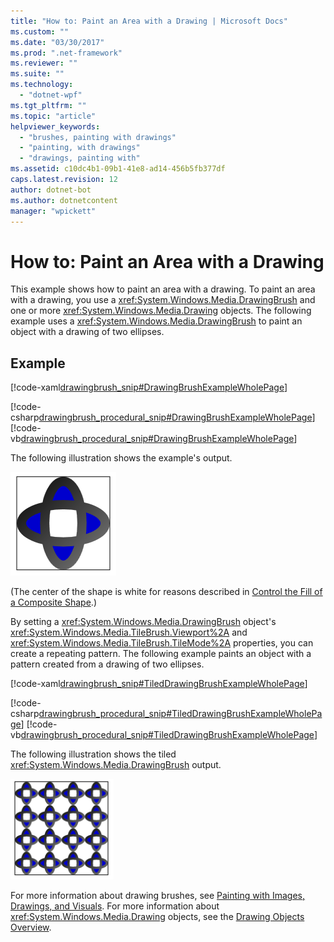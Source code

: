 ```yaml
---
title: "How to: Paint an Area with a Drawing | Microsoft Docs"
ms.custom: ""
ms.date: "03/30/2017"
ms.prod: ".net-framework"
ms.reviewer: ""
ms.suite: ""
ms.technology: 
  - "dotnet-wpf"
ms.tgt_pltfrm: ""
ms.topic: "article"
helpviewer_keywords: 
  - "brushes, painting with drawings"
  - "painting, with drawings"
  - "drawings, painting with"
ms.assetid: c10dc4b1-09b1-41e8-ad14-456b5fb377df
caps.latest.revision: 12
author: dotnet-bot
ms.author: dotnetcontent
manager: "wpickett"
---
```

# How to: Paint an Area with a Drawing
This example shows how to paint an area with a drawing. To paint an area with a drawing, you use a              <xref:System.Windows.Media.DrawingBrush> and one or more              <xref:System.Windows.Media.Drawing> objects.   The following example uses a              <xref:System.Windows.Media.DrawingBrush> to paint an object with a drawing of two ellipses.  
  
## Example  
 [!code-xaml[drawingbrush_snip#DrawingBrushExampleWholePage](../../../../samples/snippets/csharp/VS_Snippets_Wpf/drawingbrush_snip/CS/DrawingBrushExample.xaml#drawingbrushexamplewholepage)]  
  
 [!code-csharp[drawingbrush_procedural_snip#DrawingBrushExampleWholePage](../../../../samples/snippets/csharp/VS_Snippets_Wpf/drawingbrush_procedural_snip/CSharp/DrawingBrushExample.cs#drawingbrushexamplewholepage)]
 [!code-vb[drawingbrush_procedural_snip#DrawingBrushExampleWholePage](../../../../samples/snippets/visualbasic/VS_Snippets_Wpf/drawingbrush_procedural_snip/VisualBasic/DrawingBrushExample.vb#drawingbrushexamplewholepage)]  
  
 The following illustration shows the example's output.  
  
 ![Output from a DrawingBrush](../../../../docs/framework/wpf/graphics-multimedia/media/graphicsmm-drawingbrush-simple.png "graphicsmm_drawingbrush_simple")  
  
 (The center of the shape is white for reasons described in                      [Control the Fill of a Composite Shape](../../../../docs/framework/wpf/graphics-multimedia/how-to-control-the-fill-of-a-composite-shape.md).)  
  
 By setting a                      <xref:System.Windows.Media.DrawingBrush> object's                      <xref:System.Windows.Media.TileBrush.Viewport%2A> and                      <xref:System.Windows.Media.TileBrush.TileMode%2A> properties, you can create a repeating pattern. The following example paints an object with a pattern created from a drawing of two ellipses.  
  
 [!code-xaml[drawingbrush_snip#TiledDrawingBrushExampleWholePage](../../../../samples/snippets/csharp/VS_Snippets_Wpf/drawingbrush_snip/CS/TiledDrawingBrushExample.xaml#tileddrawingbrushexamplewholepage)]  
  
 [!code-csharp[drawingbrush_procedural_snip#TiledDrawingBrushExampleWholePage](../../../../samples/snippets/csharp/VS_Snippets_Wpf/drawingbrush_procedural_snip/CSharp/TiledDrawingBrushExample.cs#tileddrawingbrushexamplewholepage)]
 [!code-vb[drawingbrush_procedural_snip#TiledDrawingBrushExampleWholePage](../../../../samples/snippets/visualbasic/VS_Snippets_Wpf/drawingbrush_procedural_snip/VisualBasic/TiledDrawingBrushExample.vb#tileddrawingbrushexamplewholepage)]  
  
 The following illustration shows the tiled                      <xref:System.Windows.Media.DrawingBrush> output.  
  
 ![Tiled output from a DrawingBrush](../../../../docs/framework/wpf/graphics-multimedia/media/graphicsmm-drawingbrush-tiled.png "graphicsmm_drawingbrush_tiled")  
  
 For more information about drawing brushes, see                      [Painting with Images, Drawings, and Visuals](../../../../docs/framework/wpf/graphics-multimedia/painting-with-images-drawings-and-visuals.md). For more information about                      <xref:System.Windows.Media.Drawing> objects, see the                      [Drawing Objects Overview](../../../../docs/framework/wpf/graphics-multimedia/drawing-objects-overview.md).
